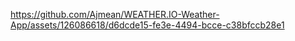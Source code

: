https://github.com/Ajmean/WEATHER.IO-Weather-App/assets/126086618/d6dcde15-fe3e-4494-bcce-c38bfccb28e1
